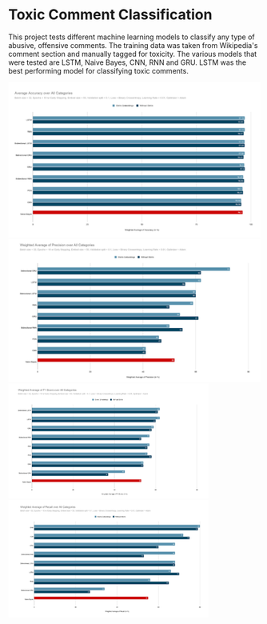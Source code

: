 <h1>Toxic Comment Classification</h1>

This project tests different machine learning models to classify any type of abusive, offensive comments. The training data was taken from Wikipedia's comment section and manually tagged for toxicity. The various models that were tested are LSTM, Naive Bayes, CNN, RNN and GRU. LSTM was the best performing model for classifying toxic comments.

<img src="https://github.com/nour-habib/toxic-comments-public/blob/main/images/accuracy.png">
<img src="https://github.com/nour-habib/toxic-comments-public/blob/main/images/f1.png" width="600">
<img src="https://github.com/nour-habib/toxic-comments-public/blob/main/images/percision.png" width="400">
<img src="https://github.com/nour-habib/toxic-comments-public/blob/main/images/recall.png" width="400">
